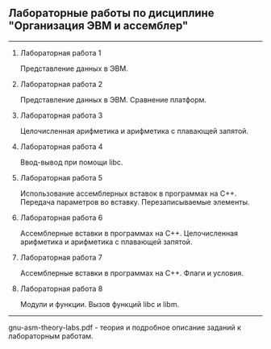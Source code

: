 ## Лабораторные работы по дисциплине "Организация ЭВМ и ассемблер"

___

1.  Лабораторная работа 1

    Представление данных в ЭВМ.


2.  Лабораторная работа 2

    Представление данных в ЭВМ. Сравнение платформ.


3.  Лабораторная работа 3

    Целочисленная арифметика и арифметика с плавающей запятой.


4.  Лабораторная работа 4

    Ввод-вывод при помощи libc.


5.  Лабораторная работа 5

    Использование ассемблерных вставок в программах на C++. Передача параметров во вставку. Перезаписываемые элементы.

6.  Лабораторная работа 6

     Ассемблерные вставки в программах на C++. Целочисленная арифметика и арифметика с плавающей запятой.


7.  Лабораторная работа 7

    Ассемблерные вставки в программах на C++. Флаги и условия.


8. Лабораторная работа 8

    Модули и функции. Вызов функций libc и libm.

___

gnu-asm-theory-labs.pdf - теория и подробное описание заданий к лабораторным работам.
